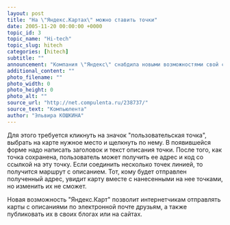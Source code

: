 ```yaml
---
layout: post
title: "На \"Яндекс.Картах\" можно ставить точки"
date: 2005-11-20 00:00:00 +0000
topic_id: 3
topic_name: "Hi-tech"
topic_slug: hitech
categories: [hitech]
subtitle: ""
announcement: "Компания \"Яндекс\" снабдила новыми возможностями свой сервис \"Яндекс.Карты\". Теперь пользователь может отметить свои точки на карте и добавить их описание."
additional_content: ""
photo_filename: ""
photo_width: 0
photo_height: 0
photo_alt: ""
source_url: "http://net.compulenta.ru/238737/"
source_text: "Компьюлента"
author: "Эльвира КОШКИНА"
---
```

Для этого требуется кликнуть на значок "пользовательская точка", выбрать на карте нужное место и щелкнуть по нему. В появившейся форме надо написать заголовок и текст описания точки. После того, как точка сохранена, пользователь может получить ее адрес и код со ссылкой на эту точку. Если соединить несколько точек линией, то получится маршрут с описанием. Тот, кому будет отправлен полученный адрес, увидит карту вместе с нанесенными на нее точками, но изменить их не сможет.

Новая возможность "Яндекс.Карт" позволит интернетчикам отправлять карты с описаниями по электронной почте друзьям, а также публиковать их в своих блогах или на сайтах.
